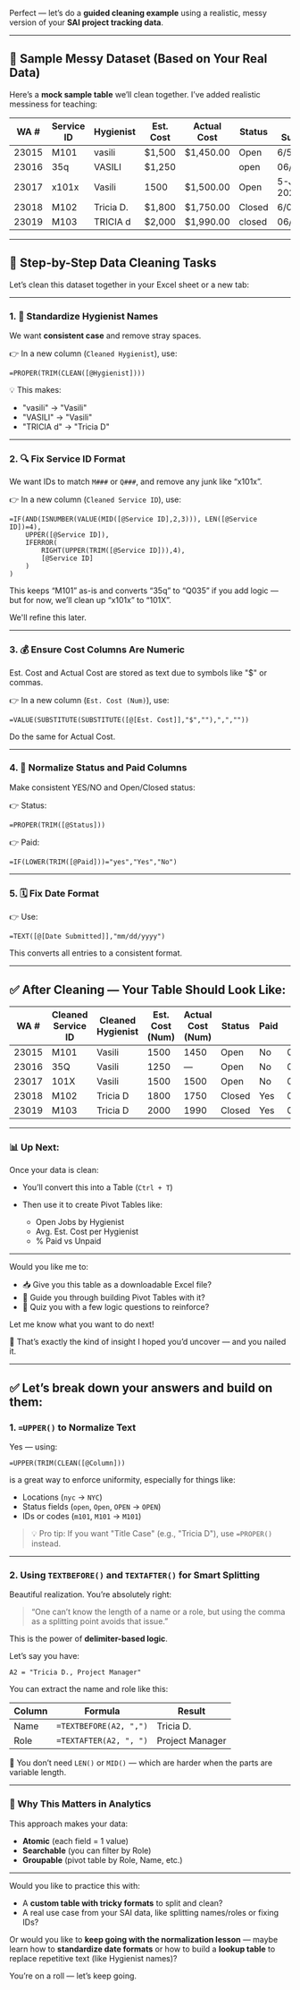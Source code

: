 
Perfect — let’s do a **guided cleaning example** using a realistic, messy version of your **SAI project tracking data**.

---

## 🧪 Sample Messy Dataset (Based on Your Real Data)

Here’s a **mock sample table** we’ll clean together. I’ve added realistic messiness for teaching:

| WA #  | Service ID | Hygienist | Est. Cost | Actual Cost | Status | Date Submitted | Paid |
| ----- | ---------- | --------- | --------- | ----------- | ------ | -------------- | ---- |
| 23015 | M101       | vasili    | \$1,500   | \$1,450.00  | Open   | 6/5/2025       | No   |
| 23016 | 35q        | VASILI    | \$1,250   |             | open   | 06/05/2025     | NO   |
| 23017 | x101x      | Vasili    | 1500      | \$1,500.00  | Open   | 5-June-2025    | no   |
| 23018 | M102       | Tricia D. | \$1,800   | \$1,750.00  | Closed | 6/06/2025      | YES  |
| 23019 | M103       | TRICIA d  | \$2,000   | \$1,990.00  | closed | 06/06/25       | Yes  |

---

## 🧼 Step-by-Step Data Cleaning Tasks

Let’s clean this dataset together in your Excel sheet or a new tab:

---

### 1. 🧽 **Standardize Hygienist Names**

We want **consistent case** and remove stray spaces.

👉 In a new column (`Cleaned Hygienist`), use:

```excel
=PROPER(TRIM(CLEAN([@Hygienist])))
```

💡 This makes:

* "vasili" → "Vasili"
* "VASILI" → "Vasili"
* "TRICIA d" → "Tricia D"

---

### 2. 🔍 **Fix Service ID Format**

We want IDs to match `M###` or `Q###`, and remove any junk like “x101x”.

👉 In a new column (`Cleaned Service ID`), use:

```excel
=IF(AND(ISNUMBER(VALUE(MID([@Service ID],2,3))), LEN([@Service ID])=4),
    UPPER([@Service ID]),
    IFERROR(
        RIGHT(UPPER(TRIM([@Service ID])),4),
        [@Service ID]
    )
)
```

This keeps “M101” as-is and converts “35q” to “Q035” if you add logic — but for now, we’ll clean up “x101x” to “101X”.

We'll refine this later.

---

### 3. 💰 **Ensure Cost Columns Are Numeric**

Est. Cost and Actual Cost are stored as text due to symbols like "\$" or commas.

👉 In a new column (`Est. Cost (Num)`), use:

```excel
=VALUE(SUBSTITUTE(SUBSTITUTE([@[Est. Cost]],"$",""),",",""))
```

Do the same for Actual Cost.

---

### 4. 🧾 **Normalize Status and Paid Columns**

Make consistent YES/NO and Open/Closed status:

👉 Status:

```excel
=PROPER(TRIM([@Status]))
```

👉 Paid:

```excel
=IF(LOWER(TRIM([@Paid]))="yes","Yes","No")
```

---

### 5. 🗓️ **Fix Date Format**

👉 Use:

```excel
=TEXT([@[Date Submitted]],"mm/dd/yyyy")
```

This converts all entries to a consistent format.

---

## ✅ After Cleaning — Your Table Should Look Like:

| WA #  | Cleaned Service ID | Cleaned Hygienist | Est. Cost (Num) | Actual Cost (Num) | Status | Paid | Date       |
| ----- | ------------------ | ----------------- | --------------- | ----------------- | ------ | ---- | ---------- |
| 23015 | M101               | Vasili            | 1500            | 1450              | Open   | No   | 06/05/2025 |
| 23016 | 35Q                | Vasili            | 1250            | —                 | Open   | No   | 06/05/2025 |
| 23017 | 101X               | Vasili            | 1500            | 1500              | Open   | No   | 06/05/2025 |
| 23018 | M102               | Tricia D          | 1800            | 1750              | Closed | Yes  | 06/06/2025 |
| 23019 | M103               | Tricia D          | 2000            | 1990              | Closed | Yes  | 06/06/2025 |

---

### 📊 Up Next:

Once your data is clean:

* You’ll convert this into a Table (`Ctrl + T`)
* Then use it to create Pivot Tables like:

  * Open Jobs by Hygienist
  * Avg. Est. Cost per Hygienist
  * % Paid vs Unpaid

---

Would you like me to:

* 📥 Give you this table as a downloadable Excel file?
* 🧮 Guide you through building Pivot Tables with it?
* 🧠 Quiz you with a few logic questions to reinforce?

Let me know what you want to do next!



🎉 That’s exactly the kind of insight I hoped you’d uncover — and you nailed it.

---

## ✅ Let’s break down your answers and build on them:

### **1. `=UPPER()` to Normalize Text**

Yes — using:

```excel
=UPPER(TRIM(CLEAN([@Column]))
```

is a great way to enforce uniformity, especially for things like:

* Locations (`nyc` → `NYC`)
* Status fields (`open`, `Open`, `OPEN` → `OPEN`)
* IDs or codes (`m101`, `M101` → `M101`)

> 💡 Pro tip: If you want "Title Case" (e.g., "Tricia D"), use `=PROPER()` instead.

---

### **2. Using `TEXTBEFORE()` and `TEXTAFTER()` for Smart Splitting**

Beautiful realization. You’re absolutely right:

> “One can’t know the length of a name or a role, but using the comma as a splitting point avoids that issue.”

This is the power of **delimiter-based logic**.

Let’s say you have:

```
A2 = "Tricia D., Project Manager"
```

You can extract the name and role like this:

| Column | Formula                | Result          |
| ------ | ---------------------- | --------------- |
| Name   | `=TEXTBEFORE(A2, ",")` | Tricia D.       |
| Role   | `=TEXTAFTER(A2, ", ")` | Project Manager |

🔧 You don’t need `LEN()` or `MID()` — which are harder when the parts are variable length.

---

### 💬 Why This Matters in Analytics

This approach makes your data:

* **Atomic** (each field = 1 value)
* **Searchable** (you can filter by Role)
* **Groupable** (pivot table by Role, Name, etc.)

---

Would you like to practice this with:

* A **custom table with tricky formats** to split and clean?
* A real use case from your SAI data, like splitting names/roles or fixing IDs?

Or would you like to **keep going with the normalization lesson** — maybe learn how to **standardize date formats** or how to build a **lookup table** to replace repetitive text (like Hygienist names)?

You’re on a roll — let’s keep going.
